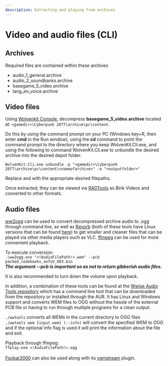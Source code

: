 ```yaml
---
description: Extracting and playing from archives
---
```


# Video and audio files (CLI)

## Archives

Required files are contained within these archives

* audio\_1\_general.archive
* audio\_2\_soundbanks.archive
* basegame\_5\_video.archive
* lang\_en\_voice.archive

## Video files

Using [Wolvenkit Console](https://github.com/WolvenKit/WolvenKit-nightly-releases/releases/latest), decompress **basegame\_5\_video.archive** located at: `<gamedir>\Cyberpunk 2077\archive\pc\content`.

Do this by using the command prompt on your PC (Windows key+R, then enter **cmd** in the Run window), using the **cd** command to point the command prompt to the directory where you keep WolvenKit.Cli.exe, and using the following to command WolvenKit.Cli.exe to unbundle the desired archive into the desired depot folder.

```
WolvenKit.Cli.exe unbundle -p "<gamedir>\Cyberpunk 2077\archive\pc\content\<nameofarchive>" -o "<outputfolder>"
```

Replace <gamedir> and <outputfolder> with the appropriate desired filepaths.

Once extracted, they can be viewed via [RADTools](http://www.radgametools.com/bnkdown.htm) as Bink Videos and converted to other formats.

## Audio files

[ww2ogg](https://github.com/hcs64/ww2ogg) can be used to convert decompressed archive audio to .ogg through command line, as well as [Revorb](https://cloudflare-ipfs.com/ipfs/QmVgjfU7qgPEtANatrfh7VQJby9t1ojrTbN7X8Ei4djF4e/revorb.exe) (both of these tools have Linux versions that can be found [here](https://www.nexusmods.com/witcher3/mods/6265)) to get smaller and cleaner files that can be played via other media players such as VLC. [ffmpeg](https://ffmpeg.org/download.html) can be used for more convenient playback.

To execute conversion:\
`.\ww2ogg.exe "<!AudioFilePath!>.wem" --pcb packed_codebooks_aoTuV_603.bin`\
_**The argument --pcb is important so as not to return gibberish audio files.**_

It is also recommended to turn down the volume upon playback.

In addition, a combination of these tools can be found at the [Wwise Audio Tools repository](https://github.com/WolvenKit/wwise-audio-tools) which has a command line tool that can be downloaded from the repository or installed through the AUR. It has Linux and Windows support and converts WEM files to OGG without the hassle of the external PCB file or having to run through multiple programs for a clean output.

`./wwtools` converts all WEMs in the current directory to OGG files\
`./wwtools wem [input.wem] (--info)` will convert the specified WEM to OGG and if the optional info flag is used it will print the information about the file and exit.

Playback through ffmpeg:\
`ffplay.exe <!AudioFilePath!>.ogg`\
\
[Foobar2000](http://www.foobar2000.org) can also be used along with its [vgmstream](https://www.foobar2000.org/components/view/foo\_input\_vgmstream) plugin.
